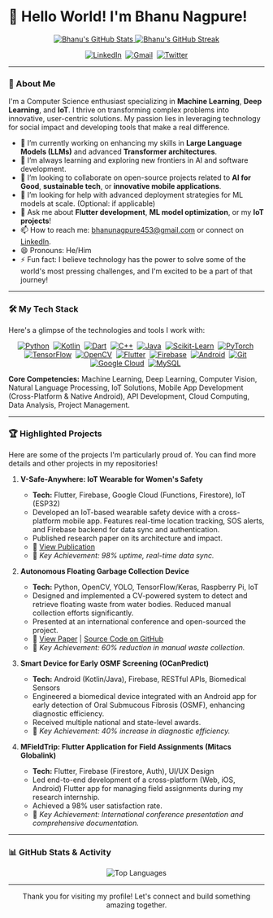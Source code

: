 # 👋 Hello World! I'm Bhanu Nagpure!

<p align="center">
  <a href="https://github.com/bhanu-dev82">
    <img src="https://github-readme-stats.vercel.app/api?username=bhanu-dev82&show_icons=true&theme=radical&hide_border=true&count_private=true" alt="Bhanu's GitHub Stats" />
  </a>
  <a href="https://github.com/bhanu-dev82">
    <img src="https://github-readme-streak-stats.herokuapp.com/?user=bhanu-dev82&theme=radical&hide_border=true" alt="Bhanu's GitHub Streak" />
  </a>
</p>

<p align="center">
  <a href="https://www.linkedin.com/in/bhanunagpure" target="_blank"><img src="https://img.shields.io/badge/LinkedIn-%230077B5.svg?&style=for-the-badge&logo=linkedin&logoColor=white" alt="LinkedIn"/></a> 
  <a href="mailto:bhanunagpure453@gmail.com"><img src="https://img.shields.io/badge/Gmail-D14836?style=for-the-badge&logo=gmail&logoColor=white" alt="Gmail"/></a> 
  <a href="https://x.com/BhanuNagpure82" target="_blank"><img src="https://img.shields.io/badge/Twitter-%231DA1F2.svg?&style=for-the-badge&logo=Twitter&logoColor=white" alt="Twitter"/></a>
  <!-- Optional: Add your portfolio link if you have one deployed -->
  <!-- <a href="YOUR_PORTFOLIO_URL_HERE" target="_blank"><img src="https://img.shields.io/badge/Portfolio-WebApp-blue?style=for-the-badge&logo=GoogleChrome&logoColor=white" alt="Portfolio"/></a> -->
</p>

---

### 🚀 About Me

I'm a Computer Science enthusiast specializing in **Machine Learning**, **Deep Learning**, and **IoT**. I thrive on transforming complex problems into innovative, user-centric solutions. My passion lies in leveraging technology for social impact and developing tools that make a real difference.

- 🔭 I’m currently working on enhancing my skills in **Large Language Models (LLMs)** and advanced **Transformer architectures**.
- 🌱 I’m always learning and exploring new frontiers in AI and software development.
- 👯 I’m looking to collaborate on open-source projects related to **AI for Good**, **sustainable tech**, or **innovative mobile applications**.
- 🤔 I’m looking for help with advanced deployment strategies for ML models at scale. (Optional: if applicable)
- 💬 Ask me about **Flutter development**, **ML model optimization**, or my **IoT projects**!
- 📫 How to reach me: bhanunagpure453@gmail.com or connect on [LinkedIn](https://www.linkedin.com/in/bhanunagpure).
- 😄 Pronouns: He/Him
- ⚡ Fun fact: I believe technology has the power to solve some of the world's most pressing challenges, and I'm excited to be a part of that journey!

---

### 🛠️ My Tech Stack

Here's a glimpse of the technologies and tools I work with:

<p align="center">
  <!-- Programming Languages -->
  <a href="https://www.python.org" target="_blank"><img src="https://img.shields.io/badge/Python-%2314354C.svg?style=for-the-badge&logo=python&logoColor=white" alt="Python"/></a> 
  <a href="https://kotlinlang.org" target="_blank"><img src="https://img.shields.io/badge/Kotlin-%237F52FF.svg?style=for-the-badge&logo=kotlin&logoColor=white" alt="Kotlin"/></a> 
  <a href="https://dart.dev" target="_blank"><img src="https://img.shields.io/badge/Dart-%230175C2.svg?style=for-the-badge&logo=dart&logoColor=white" alt="Dart"/></a> 
  <a href="https://www.cplusplus.com/" target="_blank"><img src="https://img.shields.io/badge/C%2B%2B-%2300599C.svg?style=for-the-badge&logo=c%2B%2B&logoColor=white" alt="C++"/></a> 
  <a href="https://www.java.com" target="_blank"><img src="https://img.shields.io/badge/Java-%23ED8B00.svg?style=for-the-badge&logo=java&logoColor=white" alt="Java"/></a> 
  <!-- ML/DL -->
  <a href="https://scikit-learn.org/" target="_blank"><img src="https://img.shields.io/badge/scikit_learn-%23F7931E.svg?style=for-the-badge&logo=scikit-learn&logoColor=white" alt="Scikit-Learn"/></a> 
  <a href="https://pytorch.org/" target="_blank"><img src="https://img.shields.io/badge/PyTorch-%23EE4C2C.svg?style=for-the-badge&logo=pytorch&logoColor=white" alt="PyTorch"/></a> 
  <a href="https://www.tensorflow.org" target="_blank"><img src="https://img.shields.io/badge/TensorFlow-%23FF6F00.svg?style=for-the-badge&logo=tensorflow&logoColor=white" alt="TensorFlow"/></a> 
  <a href="https://opencv.org/" target="_blank"><img src="https://img.shields.io/badge/OpenCV-%23white.svg?style=for-the-badge&logo=opencv&logoColor=white" alt="OpenCV"/></a> 
  <!-- Frameworks & Tools -->
  <a href="https://flutter.dev" target="_blank"><img src="https://img.shields.io/badge/Flutter-%2302569B.svg?style=for-the-badge&logo=flutter&logoColor=white" alt="Flutter"/></a> 
  <a href="https://firebase.google.com/" target="_blank"><img src="https://img.shields.io/badge/Firebase-%23FFCA28.svg?style=for-the-badge&logo=firebase&logoColor=black" alt="Firebase"/></a> 
  <a href="https://developer.android.com" target="_blank"><img src="https://img.shields.io/badge/Android-%233DDC84.svg?style=for-the-badge&logo=android&logoColor=white" alt="Android"/></a> 
  <a href="https://git-scm.com/" target="_blank"><img src="https://img.shields.io/badge/GIT-%23F05033.svg?style=for-the-badge&logo=git&logoColor=white" alt="Git"/></a> 
  <a href="https://cloud.google.com/" target="_blank"><img src="https://img.shields.io/badge/Google_Cloud-%234285F4.svg?style=for-the-badge&logo=google-cloud&logoColor=white" alt="Google Cloud"/></a> 
  <!-- Databases -->
  <a href="https://www.mysql.com/" target="_blank"><img src="https://img.shields.io/badge/MySQL-%2300f.svg?style=for-the-badge&logo=mysql&logoColor=white" alt="MySQL"/></a> 
  <!-- Add more as needed -->
</p>

**Core Competencies:** Machine Learning, Deep Learning, Computer Vision, Natural Language Processing, IoT Solutions, Mobile App Development (Cross-Platform & Native Android), API Development, Cloud Computing, Data Analysis, Project Management.

---

### 🏆 Highlighted Projects

Here are some of the projects I'm particularly proud of. You can find more details and other projects in my repositories!

1.  **V-Safe-Anywhere: IoT Wearable for Women's Safety**
    *   **Tech:** Flutter, Firebase, Google Cloud (Functions, Firestore), IoT (ESP32)
    *   Developed an IoT-based wearable safety device with a cross-platform mobile app. Features real-time location tracking, SOS alerts, and Firebase backend for data sync and authentication.
    *   Published research paper on its architecture and impact.
    *   🔗 [View Publication](https://www.igi-global.com/chapter/v-safe-anywhere/343078)
    *   🌟 *Key Achievement: 98% uptime, real-time data sync.*

2.  **Autonomous Floating Garbage Collection Device**
    *   **Tech:** Python, OpenCV, YOLO, TensorFlow/Keras, Raspberry Pi, IoT
    *   Designed and implemented a CV-powered system to detect and retrieve floating waste from water bodies. Reduced manual collection efforts significantly.
    *   Presented at an international conference and open-sourced the project.
    *   🔗 [View Paper](https://doi.org/10.1145/3708597.3708599) | [Source Code on GitHub](https://github.com/bhanu-dev82/floating-water-object-detection)
    *   🌟 *Key Achievement: 60% reduction in manual waste collection.*

3.  **Smart Device for Early OSMF Screening (OCanPredict)**
    *   **Tech:** Android (Kotlin/Java), Firebase, RESTful APIs, Biomedical Sensors
    *   Engineered a biomedical device integrated with an Android app for early detection of Oral Submucous Fibrosis (OSMF), enhancing diagnostic efficiency.
    *   Received multiple national and state-level awards.
    *   🌟 *Key Achievement: 40% increase in diagnostic efficiency.*

4.  **MFieldTrip: Flutter Application for Field Assignments (Mitacs Globalink)**
    *   **Tech:** Flutter, Firebase (Firestore, Auth), UI/UX Design
    *   Led end-to-end development of a cross-platform (Web, iOS, Android) Flutter app for managing field assignments during my research internship.
    *   Achieved a 98% user satisfaction rate.
    *   🌟 *Key Achievement: International conference presentation and comprehensive documentation.*

---

### 📊 GitHub Stats & Activity

<p align="center">
  <img src="https://github-readme-stats.vercel.app/api/top-langs/?username=bhanu-dev82&layout=compact&theme=radical&hide_border=true&langs_count=8" alt="Top Languages" />
</p>

<!--
Optional: Add a GitHub Actions workflow to update a "Recent Activity" section, or use a tool like github-activity-readme
Example for manual recent activity (less ideal but simple):
### 🌱 My Recent Activity
- Contributed to `project-xyz` - _Fixed a bug in the API endpoint_
- Opened an issue in `another-repo` - _Feature request for dark mode_
- Starred `awesome-tool`
-->

---

<p align="center">
  Thank you for visiting my profile! Let's connect and build something amazing together.
</p>
